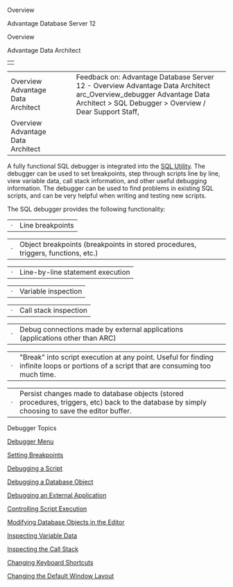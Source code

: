 Overview




Advantage Database Server 12  

Overview

Advantage Data Architect

|  |
| --- |
|  |

|  |  |  |  |  |
| --- | --- | --- | --- | --- |
| Overview  Advantage Data Architect |  |  | Feedback on: Advantage Database Server 12 - Overview Advantage Data Architect arc\_Overview\_debugger Advantage Data Architect > SQL Debugger > Overview / Dear Support Staff, |  |
| Overview  Advantage Data Architect |  |  |  |  |

A fully functional SQL debugger is integrated into the [SQL Utility](arc_native_sql_utility.htm). The debugger can be used to set breakpoints, step through scripts line by line, view variable data, call stack information, and other useful debugging information. The debugger can be used to find problems in existing SQL scripts, and can be very helpful when writing and testing new scripts.

The SQL debugger provides the following functionality:

|  |  |
| --- | --- |
| · | Line breakpoints |

|  |  |
| --- | --- |
| · | Object breakpoints (breakpoints in stored procedures, triggers, functions, etc.) |

|  |  |
| --- | --- |
| · | Line-by-line statement execution |

|  |  |
| --- | --- |
| · | Variable inspection |

|  |  |
| --- | --- |
| · | Call stack inspection |

|  |  |
| --- | --- |
| · | Debug connections made by external applications (applications other than ARC) |

|  |  |
| --- | --- |
| · | "Break" into script execution at any point. Useful for finding infinite loops or portions of a script that are consuming too much time. |

|  |  |
| --- | --- |
| · | Persist changes made to database objects (stored procedures, triggers, etc) back to the database by simply choosing to save the editor buffer. |

Debugger Topics

[Debugger Menu](arc_debugger_menu.htm)

[Setting Breakpoints](arc_setting_breakpoints.htm)

[Debugging a Script](arc_debugging_a_script.htm)

[Debugging a Database Object](arc_debugging_a_database_object.htm)

[Debugging an External Application](arc_debugging_an_external_application.htm)

[Controlling Script Execution](arc_controlling_script_execution.htm)

[Modifying Database Objects in the Editor](arc_modifying_database_objects_in_the_editor.htm)

[Inspecting Variable Data](arc_inspecting_variable_data.htm)

[Inspecting the Call Stack](arc_inspecting_the_call_stack.htm)

[Changing Keyboard Shortcuts](arc_changing_keyboard_shortcuts.htm)

[Changing the Default Window Layout](arc_changing_the_default_window_layout.htm)